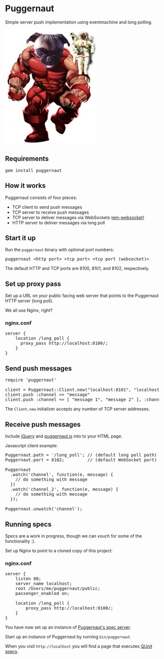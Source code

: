 Puggernaut
==========

Simple server push implementation using eventmachine and long polling.

![Puggernaut](https://github.com/winton/puggernaut/raw/master/puggernaut.png)

Requirements
------------

<pre>
gem install puggernaut
</pre>

How it works
------------

Puggernaut consists of four pieces:

* TCP client to send push messages
* TCP server to receive push messages
* TCP server to deliver messages via WebSockets ([em-websocket](https://github.com/igrigorik/em-websocket))
* HTTP server to deliver messages via long poll

Start it up
-----------

Run the <code>puggernaut</code> binary with optional port numbers:

<pre>
puggernaut &lt;http port&gt; &lt;tcp port&gt; &lt;tcp port (websocket)&gt;
</pre>

The default HTTP and TCP ports are 8100, 8101, and 8102, respectively.

Set up proxy pass
-----------------

Set up a URL on your public facing web server that points to the Puggernaut HTTP server (long poll).

We all use Nginx, right?

### nginx.conf

<pre>
server {
	location /long_poll {
	  proxy_pass http://localhost:8100/;
	}
}
</pre>

Send push messages
------------------

<pre>
require 'puggernaut'

client = Puggernaut::Client.new("localhost:8101", "localhost:9101")
client.push :channel => "message"
client.push :channel => [ "message 1", "message 2" ], :channel_2 => "message"
</pre>

The <code>Client.new</code> initializer accepts any number of TCP server addresses.

Receive push messages
---------------------

Include [jQuery](http://jquery.com) and [puggernaut.js](https://github.com/winton/puggernaut/public/puggernaut.js) into to your HTML page.

Javascript client example:

<pre>
Puggernaut.path = '/long_poll'; // (default long poll path)
Puggernaut.port = 8102; 		// (default WebSocket port)

Puggernaut
  .watch('channel', function(e, message) {
    // do something with message
  })
  .watch('channel_2', function(e, message) {
    // do something with message
  });

Puggernaut.unwatch('channel');
</pre>

Running specs
-------------

Specs are a work in progress, though we can vouch for some of the functionality :).

Set up Nginx to point to a cloned copy of this project:

### nginx.conf

<pre>
server {
	listen 80;
	server_name localhost;
	root /Users/me/puggernaut/public;
	passenger_enabled on;
	
	location /long_poll {
		proxy_pass http://localhost:8100/;
	}
}
</pre>

You have now set up an instance of [Puggernaut's spec server](https://github.com/winton/puggernaut/blob/master/lib/puggernaut/spec_server.rb).

Start up an instance of Puggernaut by running <code>bin/puggernaut</code>.

When you visit <code>http://localhost</code> you will find a page that executes [QUnit specs](https://github.com/winton/puggernaut/blob/master/public/spec.js).